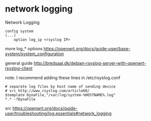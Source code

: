 # network logging

Network Logging

    config system
    (...)
        option log_ip <rsyslog IP>

more log_* options https://openwrt.org/docs/guide-user/base-system/system_configuration

general guide http://bredsaal.dk/debian-rsyslog-server-with-openwrt-rsyslog-client

note: I recommend adding these lines in /etc/rsyslog.conf

    # separate log files by host name of sending device
    # src http://www.rsyslog.com/article60/
    $template DynaFile,"/var/log/system-%HOSTNAME%.log"
    *.* -?DynaFile

src https://openwrt.org/docs/guide-user/troubleshooting/log.essentials#network_logging
